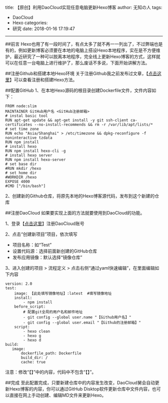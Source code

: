 title: 【原创】利用DaoCloud实现任意电脑更新Hexo博客
author: 无知の人
tags:
  - DaoCloud
  - Hexo
categories:
  - 研究
date: 2018-01-16 17:19:47
---
##前言
Hexo也用了有一段时间了，有点太多了就不再一一列出了，不过弊端也是有的，例如更新博客必须要在本地的电脑上搭设Hexo本地程序，实在是不方便维护，最近研究了一种可以脱离本地程序，完全线上更新Hexo博客的方式，这样就可以在任意一台电脑上进行维护了，那么废话不多说，下面开始讲解方法。

##注册Github和搭建本地Hexo环境
关于注册Github我之前发布过文章，【[点击这里](http://baipai.tk/2017/05/11/%E3%80%90%E5%8E%9F%E5%88%9B%E3%80%91%E5%B0%8F%E7%99%BD%E6%95%99%E4%BD%A0%E6%89%8B%E5%8A%A8%E6%90%AD%E5%BB%BAHexo%E5%8D%9A%E5%AE%A2%EF%BC%88Win%E7%89%88%EF%BC%89/)】可以查看注册和搭建Hexo方法。

<!-- more -->

##配置GitHub
1、在本地Hexo源码的根目录创建Dockerfile文件，文件内容如下：

```
FROM node:slim
MAINTAINER GitHub用户名 <GitHub注册邮箱>
# instal basic tool 
RUN apt-get update && apt-get install -y git ssh-client ca-certificates --no-install-recommends && rm -r /var/lib/apt/lists/*
# set time zone
RUN echo "Asia/Shanghai" > /etc/timezone && dpkg-reconfigure -f noninteractive tzdata
RUN npm install
# install hexo
RUN npm install hexo-cli -g
# install hexo server
RUN npm install hexo-server
# set base dir
#RUN mkdir /hexo
# set home dir
#WORKDIR /hexo
EXPOSE 4000
#CMD ["/bin/bash"]
```

2、创建新的Github仓库，将原先本地的Hexo博客源代码，发布到这个新建的仓库

##注册DaoCloud
如果要实现上面的方法就要使用到DaoCloud的功能。

1、登录【[点击这里](https://www.daocloud.io/)】注册DaoCloud账号

2、点击“创建新项目”项目，依次填写

* 项目名称：如“Test”
* 设置代码源：选择前面新创建的GitHub仓库
* 发布应用镜像：默认选择“镜像仓库”

3、进入创建的项目 > 流程定义 > 点击右侧“通过yaml快速编辑”，在里面编辑如下内容

```
version: 2.0
test: 
    image: 【此处填写镜像地址】:latest  #填写镜像地址
    install: 
        - npm install
    before_script: 
        # 配置git全局的用户名和邮件地址
        - git config --global user.name "【Github用户名】"
        - git config --global user.email "【Github的注册邮箱】"
    script: 
        - hexo clean
        - hexo g
        - hexo d
build: 
   image: 
       dockerfile_path: Dockerfile
       build_dir: /
       cache: true
```

注意：修改“【】”中的内容，代码中不包含“【】”。

##完成
至此配置完成，只要新建仓库中的内容发生改变，DaoCloud舅会自动更新Hexo博客的内容，你可以通过GitHub Disktop软件更新仓库中文件内容，也可以直接在网上手动创建、编辑MD文件来更新Hexo。
